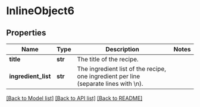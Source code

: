 # InlineObject6

## Properties
Name | Type | Description | Notes
------------ | ------------- | ------------- | -------------
**title** | **str** | The title of the recipe. | 
**ingredient_list** | **str** | The ingredient list of the recipe, one ingredient per line (separate lines with \\n). | 

[[Back to Model list]](../README.md#documentation-for-models) [[Back to API list]](../README.md#documentation-for-api-endpoints) [[Back to README]](../README.md)


